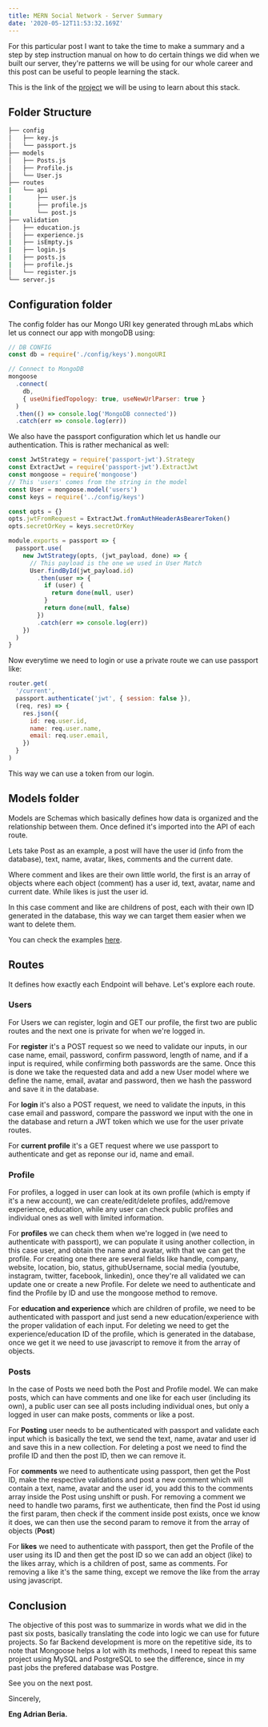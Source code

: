 ```yaml
---
title: MERN Social Network - Server Summary
date: '2020-05-12T11:53:32.169Z'
---
```


For this particular post I want to take the time to make a summary and a step by step instruction manual on how to do certain things we did when we built our server, they're patterns we will be using for our whole career and this post can be useful to people learning the stack.

This is the link of the [project](https://github.com/Radinax/mern-social-network) we will be using to learn about this stack.

## Folder Structure

```bash
├── config
│   ├── key.js
│   └── passport.js
├── models
│   ├── Posts.js
│   ├── Profile.js
│   └── User.js
├── routes
|   └── api
|       ├── user.js
|       ├── profile.js
|       └── post.js
├── validation
│   ├── education.js
│   ├── experience.js
|   ├── isEmpty.js
|   ├── login.js
|   ├── posts.js
|   ├── profile.js
│   └── register.js
└── server.js
```

## Configuration folder

The config folder has our Mongo URI key generated through mLabs which let us connect our app with mongoDB using:

```javascript
// DB CONFIG
const db = require('./config/keys').mongoURI

// Connect to MongoDB
mongoose
  .connect(
    db,
    { useUnifiedTopology: true, useNewUrlParser: true }
  )
  .then(() => console.log('MongoDB connected'))
  .catch(err => console.log(err))
```

We also have the passport configuration which let us handle our authentication. This is rather mechanical as well:

```javascript
const JwtStrategy = require('passport-jwt').Strategy
const ExtractJwt = require('passport-jwt').ExtractJwt
const mongoose = require('mongoose')
// This 'users' comes from the string in the model
const User = mongoose.model('users')
const keys = require('../config/keys')

const opts = {}
opts.jwtFromRequest = ExtractJwt.fromAuthHeaderAsBearerToken()
opts.secretOrKey = keys.secretOrKey

module.exports = passport => {
  passport.use(
    new JwtStrategy(opts, (jwt_payload, done) => {
      // This payload is the one we used in User Match
      User.findById(jwt_payload.id)
        .then(user => {
          if (user) {
            return done(null, user)
          }
          return done(null, false)
        })
        .catch(err => console.log(err))
    })
  )
}
```

Now everytime we need to login or use a private route we can use passport like:

```javascript
router.get(
  '/current',
  passport.authenticate('jwt', { session: false }),
  (req, res) => {
    res.json({
      id: req.user.id,
      name: req.user.name,
      email: req.user.email,
    })
  }
)
```

This way we can use a token from our login.

## Models folder

Models are Schemas which basically defines how data is organized and the relationship between them. Once defined it's imported into the API of each route.

Lets take Post as an example, a post will have the user id (info from the database), text, name, avatar, likes, comments and the current date.

Where comment and likes are their own little world, the first is an array of objects where each object (comment) has a user id, text, avatar, name and current date. While likes is just the user id.

In this case comment and like are childrens of post, each with their own ID generated in the database, this way we can target them easier when we want to delete them.

You can check the examples [here](https://github.com/Radinax/mern-social-network/tree/master/models).

## Routes

It defines how exactly each Endpoint will behave. Let's explore each route.

### Users

For Users we can register, login and GET our profile, the first two are public routes and the next one is private for when we're logged in.

For **register** it's a POST request so we need to validate our inputs, in our case name, email, password, confirm password, length of name, and if a input is required, while confirming both passwords are the same. Once this is done we take the requested data and add a new User model where we define the name, email, avatar and password, then we hash the password and save it in the database.

For **login** it's also a POST request, we need to validate the inputs, in this case email and password, compare the password we input with the one in the database and return a JWT token which we use for the user private routes.

For **current profile** it's a GET request where we use passport to authenticate and get as reponse our id, name and email.

### Profile

For profiles, a logged in user can look at its own profile (which is empty if it's a new account), we can create/edit/delete profiles, add/remove experience, education, while any user can check public profiles and individual ones as well with limited information.

For **profiles** we can check them when we're logged in (we need to authenticate with passport), we can populate it using another collection, in this case user, and obtain the name and avatar, with that we can get the profile. For creating one there are several fields like handle, company, website, location, bio, status, githubUsername, social media (youtube, instagram, twitter, facebook, linkedin), once they're all validated we can update one or create a new Profile. For delete we need to authenticate and find the Profile by ID and use the mongoose method to remove.

For **education and experience** which are children of profile, we need to be authenticated with passport and just send a new education/experience with the proper validation of each input. For deleting we need to get the experience/education ID of the profile, which is generated in the database, once we get it we need to use javascript to remove it from the array of objects.

### Posts

In the case of Posts we need both the Post and Profile model. We can make posts, which can have comments and one like for each user (including its own), a public user can see all posts including individual ones, but only a logged in user can make posts, comments or like a post.

For **Posting** user needs to be authenticated with passport and validate each input which is basically the text, we send the text, name, avatar and user id and save this in a new collection. For deleting a post we need to find the profile ID and then the post ID, then we can remove it.

For **comments** we need to authenticate using passport, then get the Post ID, make the respective validations and post a new comment which will contain a text, name, avatar and the user id, you add this to the comments array inside the Post using unshift or push. For removing a comment we need to handle two params, first we authenticate, then find the Post id using the first param, then check if the comment inside post exists, once we know it does, we can then use the second param to remove it from the array of objects (**Post**)

For **likes** we need to authenticate with passport, then get the Profile of the user using its ID and then get the post ID so we can add an object (like) to the likes array, which is a children of post, same as comments. For removing a like it's the same thing, except we remove the like from the array using javascript.

## Conclusion

The objective of this post was to summarize in words what we did in the past six posts, basically translating the code into logic we can use for future projects. So far Backend development is more on the repetitive side, its to note that Mongoose helps a lot with its methods, I need to repeat this same project using MySQL and PostgreSQL to see the difference, since in my past jobs the prefered database was Postgre.

See you on the next post.

Sincerely,

**Eng Adrian Beria.**
